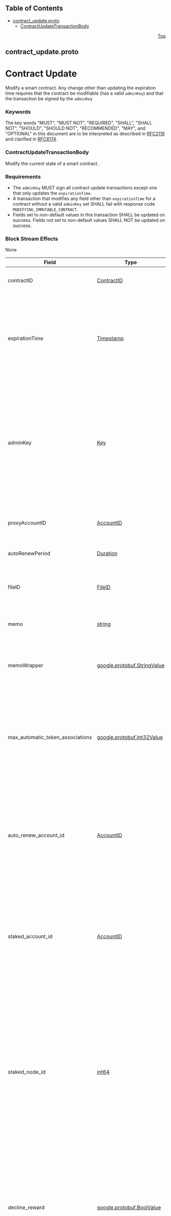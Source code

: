 ## Table of Contents

- [contract_update.proto](#contract_update-proto)
    - [ContractUpdateTransactionBody](#proto-ContractUpdateTransactionBody)
  



<a name="contract_update-proto"></a>
<p align="right"><a href="#top">Top</a></p>

## contract_update.proto
# Contract Update
Modify a smart contract. Any change other than updating the expiration time
requires that the contract be modifiable (has a valid `adminKey`) and that
the transaction be signed by the `adminKey`

### Keywords
The key words "MUST", "MUST NOT", "REQUIRED", "SHALL", "SHALL NOT",
"SHOULD", "SHOULD NOT", "RECOMMENDED", "MAY", and "OPTIONAL" in this
document are to be interpreted as described in
[RFC2119](https://www.ietf.org/rfc/rfc2119) and clarified in
[RFC8174](https://www.ietf.org/rfc/rfc8174).


<a name="proto-ContractUpdateTransactionBody"></a>

### ContractUpdateTransactionBody
Modify the current state of a smart contract.

### Requirements
- The `adminKey` MUST sign all contract update transactions except one
  that only updates the `expirationTime`.
- A transaction that modifies any field other than `expirationTime` for
  a contract without a valid `adminKey` set SHALL fail with response
  code `MODIFYING_IMMUTABLE_CONTRACT`.
- Fields set to non-default values in this transaction SHALL be updated on
  success. Fields not set to non-default values SHALL NOT be
  updated on success.

### Block Stream Effects
None


| Field | Type | Description |
| ----- | ---- | ----------- |
| contractID | [ContractID](#proto-ContractID) | The contact ID that identifies the smart contract to be updated.<br/> This field MUST be set, and MUST NOT be a default ID (`0.0.0`). |
| expirationTime | [Timestamp](#proto-Timestamp) | If set, modify the time at which this contract will expire.<br/> An expired contract requires a rent payment to "renew" the contract. A transaction to update this field is how that rent payment is made. <p> This value MUST NOT be less than the current `expirationTime` of the contract. If this value is earlier than the current value, the transaction SHALL fail with response code `EXPIRATION_REDUCTION_NOT_ALLOWED`. |
| adminKey | [Key](#proto-Key) | If set, modify the key that authorizes updates to the contract. <p> If this field is set to a valid Key, this key and the previously set key MUST both sign this transaction.<br/> If this value is an empty `KeyList`, the prior key MUST sign this transaction, and the smart contract SHALL be immutable after this transaction completes, except for expiration and renewal.<br/> If this value is not an empty `KeyList`, but does not contain any cryptographic keys, or is otherwise malformed, this transaction SHALL fail with response code `INVALID_ADMIN_KEY`. |
| proxyAccountID | [AccountID](#proto-AccountID) | **Deprecated.** Replaced with `staked_id` alternatives. This field is unused and SHALL NOT modify the contract state.<br/> The id of an account to which the contract is proxy staked |
| autoRenewPeriod | [Duration](#proto-Duration) | If set, modify the duration added to expiration time by each auto-renewal to this value. |
| fileID | [FileID](#proto-FileID) | **Deprecated.** This field is unused and SHALL NOT modify the contract state.<br/> Previously, an ID of a file containing the bytecode of the Solidity transaction that created this contract. |
| memo | [string](#string) | **Deprecated.** This value could not accurately distinguish unset or deliberately empty. memoWrapper should be used instead.<br/> |
| memoWrapper | [google.protobuf.StringValue](#google-protobuf-StringValue) | If set, modify the short memo for this smart contract. <p> This value, if set, MUST NOT exceed `transaction.maxMemoUtf8Bytes` (default 100) bytes when encoded as UTF-8. |
| max_automatic_token_associations | [google.protobuf.Int32Value](#google-protobuf-Int32Value) | If set, modify the maximum number of tokens that can be auto-associated with the contract. <p> If this is set and less than or equal to `used_auto_associations`, or 0, then this contract MUST manually associate with a token before transacting in that token.<br/> This value MAY also be `-1` to indicate no limit.<br/> This value MUST NOT be less than `-1`. |
| auto_renew_account_id | [AccountID](#proto-AccountID) | If set, modify the account, in the same shard and realm as this smart contract, that has agreed to allow the network to use its balance, when needed, to automatically extend this contract's expiration time. <p> If this field is set to a non-default value, that Account MUST sign this transaction.<br/> If this field is set to a default AccountID value (`0.0.0`), any pre-existing `auto_renew_account_id` value SHALL be removed on success. |
| staked_account_id | [AccountID](#proto-AccountID) | An account identifier.<br/> A staked account acts as a proxy, and this contract effectively nominates the same node as the identified account. <p> If set, modify this smart contract such that it SHALL stake its HBAR to the same node as the identified account.<br/> If this field is set to a default AccountID value (`0.0.0`), any pre-existing `staked_account_id` value SHALL be removed on success. |
| staked_node_id | [int64](#int64) | A node identifier.<br/> A staked node identifier indicates the consensus node that this account nominates for staking. <p> If set, modify this smart contract such that it SHALL stake its HBAR to this node. If set to a the value `-1` any pre-existing `staked_node_id` value SHALL be removed on success. <p> <blockquote>Note: node IDs do fluctuate as node operators change. Most contracts are immutable, and a contract staking to an invalid node ID SHALL NOT participate in staking. Immutable contracts may find it more reliable to use a proxy account for staking (via `staked_account_id`) to enable updating the _effective_ staking node ID when necessary through updating the proxy account.</blockquote> |
| decline_reward | [google.protobuf.BoolValue](#google-protobuf-BoolValue) | A flag indicating if staking rewards are declined.<br/> If set, modify the flag indicating if this contract declines to accept rewards for staking its HBAR to secure the network. <p> If set to true, this smart contract SHALL NOT receive any reward for staking its HBAR balance to help secure the network, regardless of staking configuration, but MAY stake HBAR to support the network without reward. |





 <!-- end messages -->

 <!-- end enums -->

 <!-- end HasExtensions -->

 <!-- end services -->



